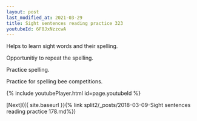 ```yaml
---
layout: post
last_modified_at: 2021-03-29
title: Sight sentences reading practice 323
youtubeId: 6F8JxNzzcwA
---
```

 
 
Helps to learn sight words and their spelling.

Opportunitiy to repeat the spelling. 

Practice spelling. 
 
Practice for spelling bee competitions. 
 
{% include youtubePlayer.html id=page.youtubeId %}
 
 

[Next]({{ site.baseurl }}{% link  split2/_posts/2018-03-09-Sight sentences reading practice 178.md%})
 
